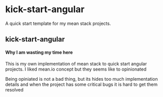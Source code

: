 # kick-start-angular
A quick start template for my mean stack projects.

<h2>kick-start-angular</h2>

<h4>Why I am wasting my time here</h4>
<p>This is my own implementation of mean stack to quick start angular projects. I liked mean.io concept but they seems like to opinionated </p>
<p>Being opiniated is not a bad thing, but its hides too much implementation details and when the project has some critical bugs it is hard to get them resolved</p>
